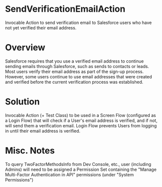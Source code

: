 # SendVerificationEmailAction
Invocable Action to send verification email to Salesforce users who have not yet verified their email address.

# Overview
Salesforce requires that you use a verified email address to continue sending emails through Salesforce, such as sends to contacts or leads. Most users verify their email address as part of the sign-up process. However, some users continue to use email addresses that were created and verified before the current verification process was established.

# Solution
Invocable Action (+ Test Class) to be used in a Screen Flow (configured as a Login Flow) that will check if a User's email address is verified, and if not, will send them a verification email. Login Flow prevents Users from logging in until their email address is verified.

# Misc. Notes
To query TwoFactorMethodsInfo from Dev Console, etc., user (including Admins) will need to be assigned a Permission Set containing the "Manage Multi-Factor Authentication in API" permissions (under "System Permissions")
